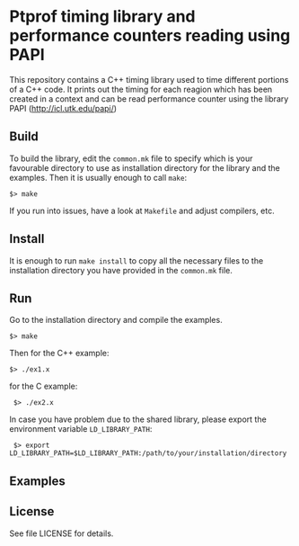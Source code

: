 # Ptprof timing library and performance counters reading using PAPI

This repository contains a C++ timing library used to time different portions of a C++ code. It 
prints out the timing for each reagion which has been created in a context and can be read performance counter
using the library PAPI (http://icl.utk.edu/papi/)

## Build

To build the library, edit the `common.mk` file to specify which is your favourable directory to use as installation
directory for the library and the examples.
Then it is usually enough to call `make`:

    $> make

If you run into issues, have a look at `Makefile` and adjust compilers, etc.

## Install

It is enough to run `make install` to copy all the necessary files to the installation directory you have provided in the `common.mk` file. 

## Run

Go to the installation directory and compile the examples.

    $> make
  
Then for the C++ example:

    $> ./ex1.x

for the C example:

     $> ./ex2.x
     
In case you have problem due to the shared library, please export the environment variable `LD_LIBRARY_PATH`:

     $> export LD_LIBRARY_PATH=$LD_LIBRARY_PATH:/path/to/your/installation/directory

## Examples

## License

See file LICENSE for details.


